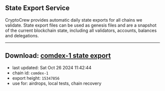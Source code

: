## State Export Service
CryptoCrew provides automatic daily state exports for all chains we validate. State export files can be used as genesis files and are a snapshot of the current blockchain state, including all validators, accounts, balances and delegations.

---
**Download: [comdex-1 state export](https://dl-eu2.ccvalidators.com/SERVICE/comdex/comdex-1_export_15347856.json)**
---

- last updated: Sat Oct 26 2024 11:42:44
- chain id: `comdex-1`
- export height: `15347856`
- use for: airdrops, local tests, chain recovery
